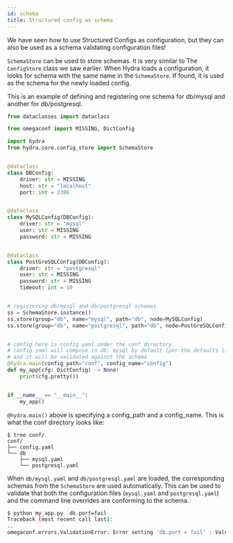 ```yaml
---
id: schema
title: Structured config as schema
---
```

We have seen how to use Structured Configs as configuration, but they can also be used as a schema validating configuration files!

`SchemaStore` can be used to store schemas. It is very similar to The `ConfigStore` class we saw earlier.
When Hydra loads a configuration, it looks for schema with the same name in the `SchemaStore`. If found, it is used as the schema for the newly loaded config.

This is an example of defining and registering one schema for db/mysql and another for db/postgresql.

```python
from dataclasses import dataclass

from omegaconf import MISSING, DictConfig

import hydra
from hydra.core.config_store import SchemaStore


@dataclass
class DBConfig:
    driver: str = MISSING
    host: str = "localhost"
    port: int = 3306


@dataclass
class MySQLConfig(DBConfig):
    driver: str = "mysql"
    user: str = MISSING
    password: str = MISSING


@dataclass
class PostGreSQLConfig(DBConfig):
    driver: str = "postgresql"
    user: str = MISSING
    password: str = MISSING
    timeout: int = 10


# registering db/mysql and db/postgresql schemas.
ss = SchemaStore.instance()
ss.store(group="db", name="mysql", path="db", node=MySQLConfig)
ss.store(group="db", name="postgresql", path="db", node=PostGreSQLConfig)


# config here is config.yaml under the conf directory.
# config.yaml will compose in db: mysql by default (per the defaults list),
# and it will be validated against the schema
@hydra.main(config_path="conf", config_name="config")
def my_app(cfg: DictConfig) -> None:
    print(cfg.pretty())


if __name__ == "__main__":
    my_app()
```

`@hydra.main()` above is specifying a config_path and a config_name.
This is what the conf directory looks like:
```text
$ tree conf/
conf/
├── config.yaml
└── db
    ├── mysql.yaml
    └── postgresql.yaml
```

When `db/mysql.yaml` and `db/postgresql.yaml` are loaded, the corresponding schemas from the `SchemaStore` are used automatically.
This can be used to validate that both the configuration files (`mysql.yaml` and `postgresql.yaml`) and the command line overrides are conforming to the schema. 

```bash
$ python my_app.py  db.port=fail
Traceback (most recent call last):
..
omegaconf.errors.ValidationError: Error setting 'db.port = fail' : Value 'fail' could not be converted to Integer
```